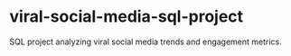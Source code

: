 # viral-social-media-sql-project
SQL project analyzing viral social media trends and engagement metrics.
